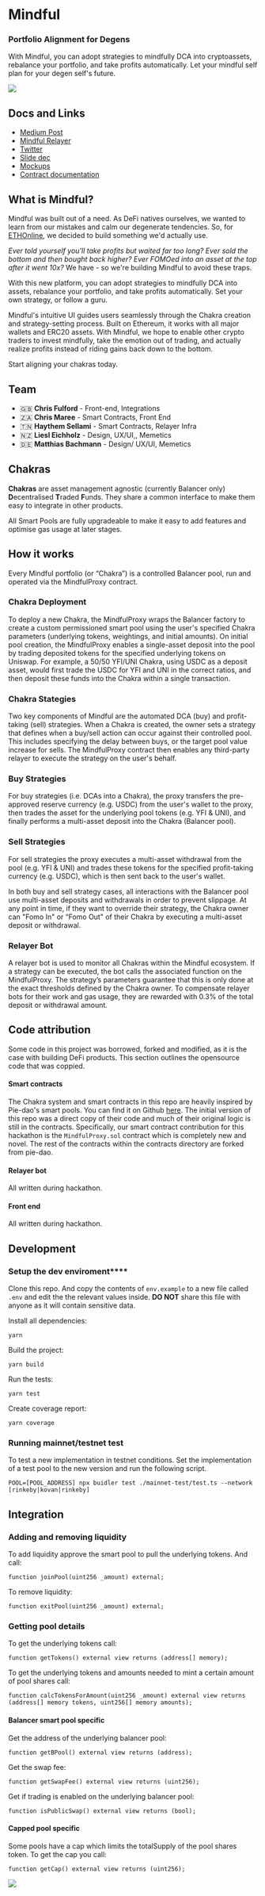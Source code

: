 # Mindful

### Portfolio Alignment for Degens

With Mindful, you can adopt strategies to mindfully DCA into cryptoassets, rebalance your portfolio, and take profits automatically. Let your mindful self plan for your degen self's future.

![](./src/assets/chakra.png)

## Docs and Links

- [Medium Post](https://medium.com/mindfulcash/introducing-mindful-portfolio-alignment-for-degens-7ff1aafe4f58)
- [Mindful Relayer](https://github.com/Mindful-Cash/relayer)
- [Twitter](https://twitter.com/mindfulcash)
- [Slide dec](https://docs.google.com/presentation/d/1oi8igtqZWn-fPtbnoKm9h-eYL1GKsGIijxb8H1VYQws/edit#slide=id.p)
- [Mockups](https://www.figma.com/file/6N4PRLldUjUvxqTkhRob3q/Mindful---ETHOnline-2020?node-id=0%3A1)
- [Contract documentation](./docs/contracts-documentation/mindful/mindfulproxy.md)

## What is Mindful?

Mindful was built out of a need. As DeFi natives ourselves, we wanted to learn from our mistakes and calm our degenerate tendencies. So, for [ETHOnline](https://hack.ethglobal.co/showcase/mindful-rec1A1jTI5wQcLPsp), we decided to build something we'd actually use.

_Ever told yourself you'll take profits but waited far too long? Ever sold the bottom and then bought back higher? Ever FOMOed into an asset at the top after it went 10x?_ We have - so we're building Mindful to avoid these traps.

With this new platform, you can adopt strategies to mindfully DCA into assets, rebalance your portfolio, and take profits automatically. Set your own strategy, or follow a guru.

Mindful's intuitive UI guides users seamlessly through the Chakra creation and strategy-setting process. Built on Ethereum, it works with all major wallets and ERC20 assets. With Mindful, we hope to enable other crypto traders to invest mindfully, take the emotion out of trading, and actually realize profits instead of riding gains back down to the bottom.

Start aligning your chakras today.

## Team

- 🇬🇧 **Chris Fulford** - Front-end, Integrations
- 🇿🇦 **Chris Maree** - Smart Contracts, Front End
- 🇹🇳 **Haythem Sellami** - Smart Contracts, Relayer Infra
- 🇳🇿 **Liesl Eichholz** - Design, UX/UI,, Memetics
- 🇩🇪 **Matthias Bachmann** - Design/ UX/UI, Memetics

## Chakras

**Chakras** are asset management agnostic (currently Balancer only) **D**ecentralised **T**raded **F**unds. They share a common interface to make them easy to integrate in other products.

All Smart Pools are fully upgradeable to make it easy to add features and optimise gas usage at later stages.

## How it works

Every Mindful portfolio (or “Chakra”) is a controlled Balancer pool, run and operated via the MindfulProxy contract.

### Chakra Deployment

To deploy a new Chakra, the MindfulProxy wraps the Balancer factory to create a custom permissioned smart pool using the user's specified Chakra parameters (underlying tokens, weightings, and initial amounts). On initial pool creation, the MindfulProxy enables a single-asset deposit into the pool by trading deposited tokens for the specified underlying tokens on Uniswap. For example, a 50/50 YFI/UNI Chakra, using USDC as a deposit asset, would first trade the USDC for YFI and UNI in the correct ratios, and then deposit these funds into the Chakra within a single transaction.

### Chakra Stategies

Two key components of Mindful are the automated DCA (buy) and profit-taking (sell) strategies. When a Chakra is created, the owner sets a strategy that defines when a buy/sell action can occur against their controlled pool. This includes specifying the delay between buys, or the target pool value increase for sells. The MindfulProxy contract then enables any third-party relayer to execute the strategy on the user's behalf.

### Buy Strategies

For buy strategies (i.e. DCAs into a Chakra), the proxy transfers the pre-approved reserve currency (e.g. USDC) from the user's wallet to the proxy, then trades the asset for the underlying pool tokens (e.g. YFI & UNI), and finally performs a multi-asset deposit into the Chakra (Balancer pool).

### Sell Strategies

For sell strategies the proxy executes a multi-asset withdrawal from the pool (e.g. YFI & UNI) and trades these tokens for the specified profit-taking currency (e.g. USDC), which is then sent back to the user's wallet.

In both buy and sell strategy cases, all interactions with the Balancer pool use multi-asset deposits and withdrawals in order to prevent slippage. At any point in time, if they want to override their strategy, the Chakra owner can "Fomo In" or “Fomo Out" of their Chakra by executing a multi-asset deposit or withdrawal.

### Relayer Bot

A relayer bot is used to monitor all Chakras within the Mindful ecosystem. If a strategy can be executed, the bot calls the associated function on the MindfulProxy. The strategy’s parameters guarantee that this is only done at the exact thresholds defined by the Chakra owner. To compensate relayer bots for their work and gas usage, they are rewarded with 0.3% of the total deposit or withdrawal amount.

## Code attribution

Some code in this project was borrowed, forked and modified, as it is the case with building DeFi products. This section outlines the opensource code that was coppied.

#### Smart contracts

The Chakra system and smart contracts in this repo are heavily inspired by Pie-dao's smart pools. You can find it on Github [here](https://github.com/pie-dao/pie-smart-pools). The initial version of this repo was a direct copy of their code and much of their original logic is still in the contracts. Specifically, our smart contract contribution for this hackathon is the `MindfulProxy.sol` contract which is completely new and novel. The rest of the contracts within the contracts directory are forked from pie-dao.

#### Relayer bot

All written during hackathon.

#### Front end

All written during hackathon.

## Development

### Setup the dev **enviroment\*\*\*\***

Clone this repo. And copy the contents of `env.example` to a new file called `.env` and edit the the relevant values inside. **DO NOT** share this file with anyone as it will contain sensitive data.

Install all dependencies:

```
yarn
```

Build the project:

```
yarn build
```

Run the tests:

```
yarn test
```

Create coverage report:

```
yarn coverage
```

### Running mainnet/testnet test

To test a new implementation in testnet conditions. Set the implementation of a test pool to the new version and run the following script.

```
POOL=[POOL_ADDRESS] npx buidler test ./mainnet-test/test.ts --network [rinkeby|kovan|rinkeby]
```

## Integration

### Adding and removing liquidity

To add liquidity approve the smart pool to pull the underlying tokens. And call:

```solidity
function joinPool(uint256 _amount) external;
```

To remove liquidity:

```solidity
function exitPool(uint256 _amount) external;
```

### Getting pool details

To get the underlying tokens call:

```solidity
function getTokens() external view returns (address[] memory);
```

To get the underlying tokens and amounts needed to mint a certain amount of pool shares call:

```solidity
function calcTokensForAmount(uint256 _amount) external view returns (address[] memory tokens, uint256[] memory amounts);
```

#### Balancer smart pool specific

Get the address of the underlying balancer pool:

```solidity
function getBPool() external view returns (address);
```

Get the swap fee:

```solidity
function getSwapFee() external view returns (uint256);
```

Get if trading is enabled on the underlying balancer pool:

```solidity
function isPublicSwap() external view returns (bool);
```

#### Capped pool specific

Some pools have a cap which limits the totalSupply of the pool shares token. To get the cap you call:

```solidity
function getCap() external view returns (uint256);
```

![](./src/assets/loading-no-shadow.gif)
